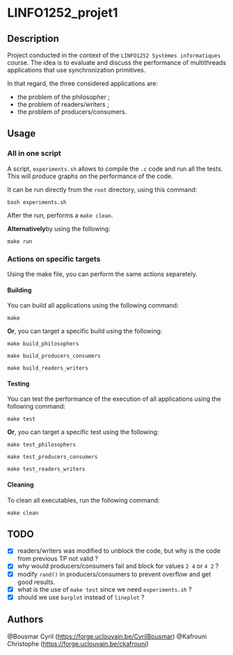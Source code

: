 # LINFO1252_projet1

## Description
Project conducted in the context of the `LINFO1252 Systèmes informatiques` course.
The idea is to evaluate and discuss the performance of multithreads applications that use synchronization primitives.

In that regard, the three considered applications are:
- the problem of the philosopher ;
- the problem of readers/writers ;
- the problem of producers/consumers.

## Usage

### All in one script
A script, `experiments.sh` allows to compile the `.c` code and run all the tests. This will produce graphs on the performance of the code.

It can be run directly from the `root` directory, using this command:
```shell
bash experiments.sh
```

After the run, performs a `make clean`.

**Alternatively**by using the following:
```shell
make run
```

### Actions on specific targets
Using the make file, you can perform the same actions separetely.

#### Building
You can build all applications using the following command:
```shell
make
```

**Or**, you can target a specific build using the following:
```shell
make build_philosophers
```

```shell
make build_producers_consumers
```

```shell
make build_readers_writers
```

#### Testing
You can test the performance of the execution of all applications using the following command:
```shell
make test
```

**Or**, you can target a specific test using the following:
```shell
make test_philosophers
```

```shell
make test_producers_consumers
```

```shell
make test_readers_writers
```

#### Cleaning
To clean all executables, run the following command:
```shell
make clean
```

## TODO

- [X] readers/writers was modified to unblock the code, but why is the code from previous TP not valid ?
- [X] why would producers/consumers fail and block for values `2 4` or `4 2` ?
- [X] modify `rand()` in producers/consumers to prevent overflow and get good results.
- [X] what is the use of `make test` since we need `experiments.sh` ?
- [X] should we use `barplot` instead of `lineplot` ?

## Authors
@Bousmar Cyril (https://forge.uclouvain.be/CyrilBousmar)
@Kafrouni Christophe (https://forge.uclouvain.be/ckafrouni)
